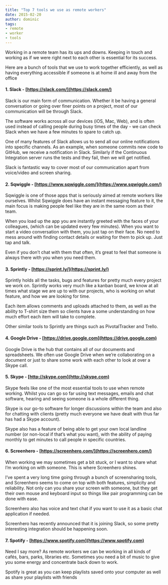```yaml
---
title: "Top 7 tools we use as remote workers"
date: 2015-02-20
author: dominic
tags:
- remote
- worker
- tools
---
```


Working in a remote team has its ups and downs. Keeping in touch and working as if we were right next to each other is essential for its success.

Here are a bunch of tools that we use to work together efficiently, as well as having everything accessible if someone is at home ill and away from the office

#### 1. Slack - [https://slack.com/](https://slack.com/)

Slack is our main form of communication. Whether it be having a general conversation or going over finer points on a project, most of our communication will be through Slack.

The software works across all our devices (iOS, Mac, Web), and is often used instead of calling people during busy times of the day - we can check Slack when we have a few minutes to spare to catch up.

One of many features of Slack allows us to send all our online notifications into specific channels. As an example, when someone commits new code to GitHub, we receive a notification in Slack. Similarly if the Continuous Integration server runs the tests and they fail, then we will get notified.

Slack is fantastic way to cover most of our communication apart from voice/video and screen sharing.

#### 2. Sqwiggle - [https://www.sqwiggle.com/](https://www.sqwiggle.com/)

Sqwiggle is one of those apps that is seriously aimed at remote workers like ourselves. Whilst Sqwiggle does have an instant messaging feature to it, the main focus is making people feel like they are in the same room as their team.

When you load up the app you are instantly greeted with the faces of your colleagues, (which can be updated every few minutes). When you want to start a video conversation with them, you just tap on their face. No need to mess around with finding contact details or waiting for them to pick up. Just tap and talk.

Even if you don’t chat with them that often, it’s great to feel that someone is always there with you when you need them.

#### 3. Sprintly - [https://sprint.ly/](https://sprint.ly/)

Sprintly holds all the tasks, bugs and features for pretty much every project we work on. Sprintly works very much like a kanban board, we know at all times what stage we are up to with our projects, who is working on what feature, and how we are looking for time.

Each item allows comments and uploads attached to them, as well as the ability to T-shirt size them so clients have a some understanding on how much effort each item will take to complete.

Other similar tools to Sprintly are things such as PivotalTracker and Trello.

#### 4. Google Drive - [https://drive.google.com](https://drive.google.com)

Google Drive is the hub that contains all of our documents and spreadsheets. We often use Google Drive when we’re collaborating on a document or just to share some work with each other to look at over a Skype call.

#### 5. Skype - [http://skype.com](http://skype.com)

Skype feels like one of the most essential tools to use when remote working. Whilst you can go so far using text messages, emails and chat software, hearing and seeing someone is a whole different thing.

Skype is our go-to software for longer discussions within the team and also for chatting with clients (pretty much everyone we have dealt with thus far has had a Skype account).

Skype also has a feature of being able to get your own local landline number (or non-local if that’s what you want), with the ability of paying monthly to get minutes to call people in specific countries.

#### 6. Screenhero - [https://screenhero.com/](https://screenhero.com/)

When working we may sometimes get a bit stuck, or I want to share what I’m working on with someone. This is where Screenhero shines.

I’ve spent a very long time going through a bunch of screensharing tools, and Screenhero seems to come on top with both features, simplicity and reliability. Not only can you share your screen with someone, but they get their own mouse and keyboard input so things like pair programming can be done with ease.

Screenhero also has voice and text chat if you want to use it as a basic chat application if needed.

Screenhero has recently announced that it is joining Slack, so some pretty interesting integration should be happening soon.

#### 7. Spotify - [https://www.spotify.com](https://www.spotify.com)

Need I say more? As remote workers we can be working in all kinds of cafés, bars, parks, libraries etc. Sometimes you need a bit of music to give you some energy and concentrate back down to work.

Spotify is great as you can keep playlists saved onto your computer as well as share your playlists with friends
